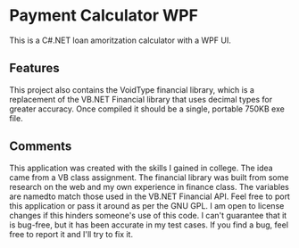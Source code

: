 # Payment Calculator WPF
This is a C#.NET loan amoritzation calculator with a WPF UI.

## Features
This project also contains the VoidType financial library, which is a replacement of the VB.NET Financial library that uses decimal types for greater accuracy.
Once compiled it should be a single, portable 750KB exe file.

## Comments
This application was created with the skills I gained in college. The idea came from a VB class assignment.
The financial library was built from some research on the web and my own experience in finance class. The variables are namedto match those used in the VB.NET Financial API.
Feel free to port this application or pass it around as per the GNU GPL. I am open to license changes if this hinders someone's use of this code.
I can't guarantee that it is bug-free, but it has been accurate in my test cases.
If you find a bug, feel free to report it and I'll try to fix it.
